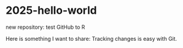 # 2025-hello-world
new repository: test GitHub to R

Here is something I want to share:
Tracking changes is easy with Git.